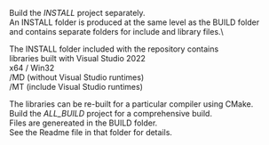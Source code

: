 Build the *INSTALL* project separately.\
An INSTALL folder is produced at the same level as the BUILD folder\
and contains separate folders for include and library files.\

The INSTALL folder included with the repository contains\
libraries built with Visual Studio 2022\
x64 / Win32\
/MD (without Visual Studio runtimes)\
/MT (include Visual Studio runtimes)

The libraries can be re-built for a particular compiler using CMake.\
Build the *ALL_BUILD* project for a comprehensive build.\
Files are genereated in the BUILD folder.\
See the Readme file in that folder for details.
